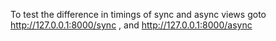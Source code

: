 To test the difference in timings of sync and async views goto http://127.0.0.1:8000/sync , and http://127.0.0.1:8000/async
